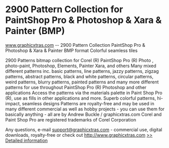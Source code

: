 # 2900 Pattern Collection for PaintShop Pro & Photoshop & Xara & Painter (BMP)
www.graphicxtras.com -- 2900 Pattern Collection PaintShop Pro & Photoshop & Xara & Painter BMP format Colorful seamless tiles

2900 Patterns bitmap collection for Corel (R) PaintShop Pro (R) Photo , photo-paint, Photoshop, Elements, Painter Xara, and others
Many mixed different patterns inc. basic patterns, line patterns, jazzy patterns, zigzag patterns, abstract patterns, black and white patterns, circular patterns, weird patterns, blurry patterns, painted patterns and many more different patterns for use throughout PaintShop Pro (R) Photoshop and other applications
Access the patterns via the materials palette in Paint Shop Pro (R), use as fills in other applications and more.
Superb colorful patterns, hi-impact, seamless designs
Patterns are royalty-free and may be used in many different commercial as well as hobby projects - you can use them for basically anything - all are by Andrew Buckle / graphicxtras.com
Corel and Paint Shop Pro are registered trademarks of Corel Corporation



Any questions, e-mail support@graphicxtras.com - commercial use, digital downloads, royalty-free or check out http://www.graphicxtras.com
[>> Detailed information](https://secure.shareit.com/shareit/product.html?productid=180705&affiliateid=200057808)